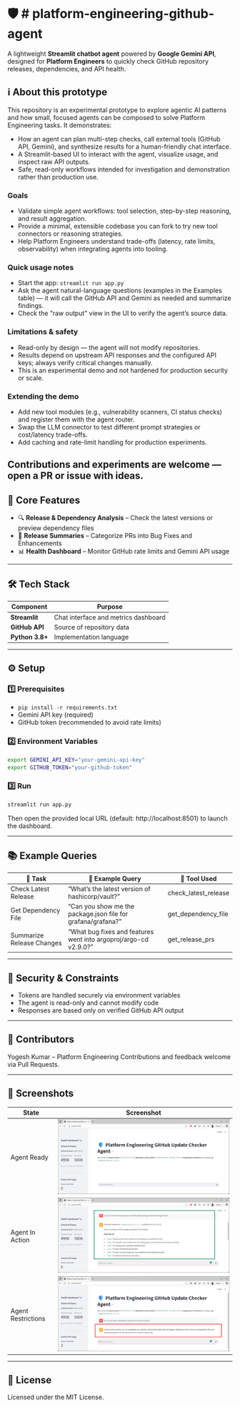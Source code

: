 # 🛡️ # platform-engineering-github-agent

A lightweight **Streamlit chatbot agent** powered by **Google Gemini API**, designed for **Platform Engineers** to quickly check GitHub repository releases, dependencies, and API health.
## ℹ️ About this prototype

This repository is an experimental prototype to explore agentic AI patterns and how small, focused agents can be composed to solve Platform Engineering tasks. It demonstrates:

- How an agent can plan multi-step checks, call external tools (GitHub API, Gemini), and synthesize results for a human-friendly chat interface.
- A Streamlit-based UI to interact with the agent, visualize usage, and inspect raw API outputs.
- Safe, read-only workflows intended for investigation and demonstration rather than production use.

### Goals
- Validate simple agent workflows: tool selection, step-by-step reasoning, and result aggregation.
- Provide a minimal, extensible codebase you can fork to try new tool connectors or reasoning strategies.
- Help Platform Engineers understand trade-offs (latency, rate limits, observability) when integrating agents into tooling.

### Quick usage notes
- Start the app: `streamlit run app.py`
- Ask the agent natural-language questions (examples in the Examples table) — it will call the GitHub API and Gemini as needed and summarize findings.
- Check the “raw output” view in the UI to verify the agent’s source data.

### Limitations & safety
- Read-only by design — the agent will not modify repositories.
- Results depend on upstream API responses and the configured API keys; always verify critical changes manually.
- This is an experimental demo and not hardened for production security or scale.

### Extending the demo
- Add new tool modules (e.g., vulnerability scanners, CI status checks) and register them with the agent router.
- Swap the LLM connector to test different prompt strategies or cost/latency trade-offs.
- Add caching and rate-limit handling for production experiments.

Contributions and experiments are welcome — open a PR or issue with ideas.
---

## 🚀 Core Features

- 🔍 **Release & Dependency Analysis** – Check the latest versions or preview dependency files
- 🧠 **Release Summaries** – Categorize PRs into Bug Fixes and Enhancements
- 📊 **Health Dashboard** – Monitor GitHub rate limits and Gemini API usage

---

## 🛠️ Tech Stack

| Component            | Purpose                                 |
|----------------------|-----------------------------------------|
| **Streamlit**        | Chat interface and metrics dashboard     |
| **GitHub API**       | Source of repository data               |
| **Python 3.8+**      | Implementation language                 |

---

## ⚙️ Setup

### 1️⃣ Prerequisites
- `pip install -r requirements.txt`
- Gemini API key (required)
- GitHub token (recommended to avoid rate limits)
### 2️⃣ Environment Variables
```bash
export GEMINI_API_KEY="your-gemini-api-key"
export GITHUB_TOKEN="your-github-token"
```

### 3️⃣ Run
```bash
streamlit run app.py
```
Then open the provided local URL (default: http://localhost:8501) to launch the dashboard.

---

## 📚 Example Queries

| 🧩 Task                  | 💬 Example Query                                                    | 🧠 Tool Used           |
|-------------------------|---------------------------------------------------------------------|-----------------------|
| Check Latest Release    | “What’s the latest version of hashicorp/vault?”                     | check_latest_release  |
| Get Dependency File     | “Can you show me the package.json file for grafana/grafana?”        | get_dependency_file   |
| Summarize Release Changes | “What bug fixes and features went into argoproj/argo-cd v2.9.0?” | get_release_prs       |

---

## 🔐 Security & Constraints

- Tokens are handled securely via environment variables
- The agent is read-only and cannot modify code
- Responses are based only on verified GitHub API output

---

## 👥 Contributors

Yogesh Kumar – Platform Engineering
Contributions and feedback welcome via Pull Requests.

---

## 📸 Screenshots

| State                | Screenshot                                      |
|----------------------|------------------------------------------------|
| Agent Ready          | ![Agent Ready](assets/AgentReady.png)           |
| Agent In Action      | ![Agent In Action](assets/AgentInAction.png)    |
| Agent Restrictions   | ![Agent Restrictions](assets/AgentRestrictions.png) |

---

## 📄 License

Licensed under the MIT License.